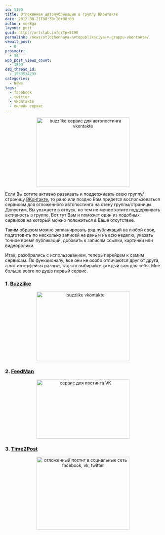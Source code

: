 ```yaml
---
id: 5190
title: Отложенная автопубликация в группу ВКонтакте
date: 2012-09-21T08:38:20+00:00
author: serEga
layout: post
guid: http://artslab.info/?p=5190
permalink: /news/otlozhennaya-avtopublikaciya-v-gruppu-vkontakte/
vkwall_post:
  - 0
prosmotr:
  - 58
wpb_post_views_count:
  - 1899
dsq_thread_id:
  - 1563534233
categories:
  - News
tags:
  - facebook
  - twitter
  - vkontakte
  - онлайн сервис
---
```

<center>
  <a href="http://googledrive.com/host/0B9lHVSSSdxdxd0hjdUdmRzY3Tjg/servis_buzzline.png"><img src="http://googledrive.com/host/0B9lHVSSSdxdxd0hjdUdmRzY3Tjg/servis_buzzline-300x225.png" alt="buzzlike сервис для автопостинга vkontakte" title="servis_buzzlike" width="300" height="225" class="aligncenter size-medium wp-image-5210" srcset="http://googledrive.com/host/0B9lHVSSSdxdxd0hjdUdmRzY3Tjg/servis_buzzline-300x225.png 300w, http://googledrive.com/host/0B9lHVSSSdxdxd0hjdUdmRzY3Tjg/servis_buzzline.png 992w" sizes="(max-width: 300px) 100vw, 300px" /></a>
</center>

Если Вы хотите активно развивать и поддерживать свою группу/страницу [ВКонтакте](http://artslab.info/tag/vkontakte/), то рано или поздно Вам придется воспользоваться сервисом для отложенного автопостинга на стену группы/страницы. Допустим, Вы уезжаете в отпуск, но тем не менее хотите поддерживать активность в группе. Вот тут Вам и поможет один из подобных сервисов на который можно положиться в Ваше отсутствие.

Таким образом можно запланировать ряд публикаций на любой срок, подготовить по несколько записей на день и на всю неделю, указать точное время публикаций, добавить к записям ссылки, картинки или видеоролики.

<!--more-->

Итак, разобрались с использованием, теперь перейдем к самим сервисам. По функционалу, все они не особо отличаются друг от друга, а вот интерфейсы разные, так что выбирайте каждый сам для себя. Мне больше всего по душе первый сервис.

### 1. [Buzzlike](http://buzzlike.ru)

<center>
  <a href="http://googledrive.com/host/0B9lHVSSSdxdxd0hjdUdmRzY3Tjg/servis_buzzline.png"><img src="http://googledrive.com/host/0B9lHVSSSdxdxd0hjdUdmRzY3Tjg/servis_buzzline-300x225.png" alt="buzzlike vkontakte" title="servis_buzzlike" width="300" height="225" class="aligncenter size-medium wp-image-5210" srcset="http://googledrive.com/host/0B9lHVSSSdxdxd0hjdUdmRzY3Tjg/servis_buzzline-300x225.png 300w, http://googledrive.com/host/0B9lHVSSSdxdxd0hjdUdmRzY3Tjg/servis_buzzline.png 992w" sizes="(max-width: 300px) 100vw, 300px" /></a>
</center>

### 2. [FeedMan](http://feedman.ru)

<center>
  <a href="http://googledrive.com/host/0B9lHVSSSdxdxd0hjdUdmRzY3Tjg/feedman_vk.png"><img src="http://googledrive.com/host/0B9lHVSSSdxdxd0hjdUdmRzY3Tjg/feedman_vk-300x191.png" alt="сервис для постинга VK" title="feedman_vk" width="300" height="191" class="aligncenter size-medium wp-image-5214" srcset="http://googledrive.com/host/0B9lHVSSSdxdxd0hjdUdmRzY3Tjg/feedman_vk-300x191.png 300w, http://googledrive.com/host/0B9lHVSSSdxdxd0hjdUdmRzY3Tjg/feedman_vk.png 1019w" sizes="(max-width: 300px) 100vw, 300px" /></a>
</center>

### 3. [Time2Post](http://time2post.ru/)

<center>
  <a href="http://googledrive.com/host/0B9lHVSSSdxdxd0hjdUdmRzY3Tjg/time2post_vk.png"><img src="http://googledrive.com/host/0B9lHVSSSdxdxd0hjdUdmRzY3Tjg/time2post_vk-300x236.png" alt="отложенный постнг в социальные сеть facebook, vk, twitter" title="time2post_vk" width="300" height="236" class="aligncenter size-medium wp-image-5215" srcset="http://googledrive.com/host/0B9lHVSSSdxdxd0hjdUdmRzY3Tjg/time2post_vk-300x236.png 300w, http://googledrive.com/host/0B9lHVSSSdxdxd0hjdUdmRzY3Tjg/time2post_vk.png 975w" sizes="(max-width: 300px) 100vw, 300px" /></a>
</center>
